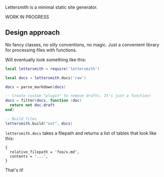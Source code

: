 Lettersmith is a minimal static site generator.

WORK IN PROGRESS

Design approach
---------------

No fancy classes, no silly conventions, no magic. Just a convenient library for processing files with functions.

Will eventually look something like this:

```lua
local lettersmith = require('lettersmith')

local docs = lettersmith.docs('raw')

docs = parse_markdown(docs)

-- Create custom "plugin" to remove drafts. It's just a function!
docs = filter(docs, function (doc)
  return not doc.draft
end)

-- Build files
lettersmith.build("out", docs)
```

`lettersmith.docs` takes a filepath and returns a list of tables that look like this:

    {
      relative_filepath = 'foo/x.md',
      contents = '...',
    }

That's it!